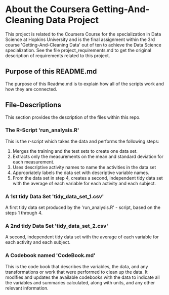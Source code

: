 # About the Coursera Getting-And-Cleaning Data Project
This project is related to the Coursera Course for the specialization in Data Science at Hopkins University and is the final assignment within the 3rd course 'Getting-And-Cleaning Data' out of ten to achieve the Data Science specialization. See the file project_requirements.md to get the original description of requirements related to this project.

## Purpose of this README.md
The purpose of this Readme.md is to explain how all of the scripts work and how they are connected.

## File-Descriptions
This section provides the description of the files within this repo.

### The R-Script 'run_analysis.R'
This is the r-script which takes the data and performs the following steps:

1.  Merges the training and the test sets to create one data set.
1.  Extracts only the measurements on the mean and standard deviation for each measurement.
1.  Uses descriptive activity names to name the activities in the data set
1.  Appropriately labels the data set with descriptive variable names.
1.  From the data set in step 4, creates a second, independent tidy data set with the average of each variable for each activity and each subject.

### A 1st tidy Data Set 'tidy_data_set_1.csv'
A first tidy data set produced by the 'run_analysis.R' - script, based on the steps 1 through 4.

### A 2nd tidy Data Set 'tidy_data_set_2.csv'
A second, independent tidy data set with the average of each variable for each activity and each subject.

### A Codebook named 'CodeBook.md'
This is the code book that describes the variables, the data, and any transformations or work that were performed to clean up the data. It modifies and updates the available codebooks with the data to indicate all the variables and summaries calculated, along with units, and any other relevant information.
